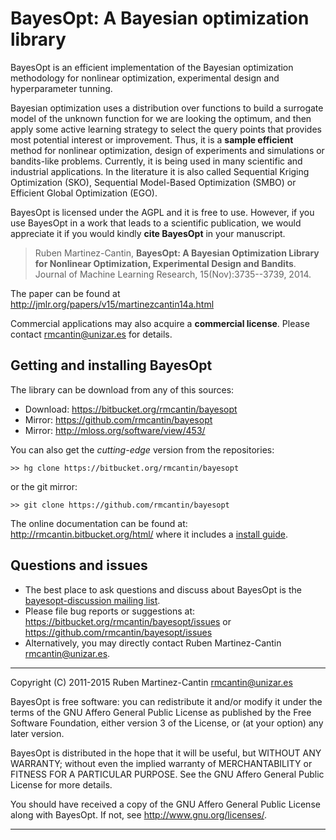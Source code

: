 BayesOpt: A Bayesian optimization library
=========================================

BayesOpt is an efficient implementation of the Bayesian optimization
methodology for nonlinear optimization, experimental design and
hyperparameter tunning.

Bayesian optimization uses a distribution over functions to build a
surrogate model of the unknown function for we are looking the
optimum, and then apply some active learning strategy to select the
query points that provides most potential interest or
improvement. Thus, it is a **sample efficient** method for nonlinear
optimization, design of experiments and simulations or bandits-like
problems. Currently, it is being used in many scientific and
industrial applications. In the literature it is also called
Sequential Kriging Optimization (SKO), Sequential Model-Based
Optimization (SMBO) or Efficient Global Optimization (EGO).

BayesOpt is licensed under the AGPL and it is free to use. However,
if you use BayesOpt in a work that leads to a scientific
publication, we would appreciate it if you would kindly **cite BayesOpt**
in your manuscript.

> Ruben Martinez-Cantin, **BayesOpt: A Bayesian Optimization
> Library for Nonlinear Optimization, Experimental Design and
> Bandits**. Journal of Machine Learning Research, 15(Nov):3735--3739, 2014.

The paper can be found at http://jmlr.org/papers/v15/martinezcantin14a.html

Commercial applications may also acquire a **commercial license**. Please
contact <rmcantin@unizar.es> for details.


Getting and installing BayesOpt
-------------------------------

The library can be download from any of this sources:

- Download: <https://bitbucket.org/rmcantin/bayesopt>
- Mirror: <https://github.com/rmcantin/bayesopt>
- Mirror: <http://mloss.org/software/view/453/>

You can also get the *cutting-edge* version from the repositories:

    >> hg clone https://bitbucket.org/rmcantin/bayesopt

or the git mirror:

    >> git clone https://github.com/rmcantin/bayesopt


The online documentation can be found at:
<http://rmcantin.bitbucket.org/html/> where it includes a [install
guide](http://rmcantin.bitbucket.org/html/install.html).


Questions and issues
--------------------
- The best place to ask questions and discuss about BayesOpt is the
[bayesopt-discussion mailing
list](https://groups.google.com/forum/#!forum/bayesopt-discussion). 
- Please file bug reports or suggestions at:
https://bitbucket.org/rmcantin/bayesopt/issues or https://github.com/rmcantin/bayesopt/issues
- Alternatively, you may directly contact Ruben Martinez-Cantin <rmcantin@unizar.es>.


----------------------------------------------------------------------

Copyright (C) 2011-2015 Ruben Martinez-Cantin <rmcantin@unizar.es>

BayesOpt is free software: you can redistribute it and/or modify it
under the terms of the GNU Affero General Public License as published by 
the Free Software Foundation, either version 3 of the License, or 
(at your option) any later version.

BayesOpt is distributed in the hope that it will be useful, 
but WITHOUT ANY WARRANTY; without even the implied warranty of
MERCHANTABILITY or FITNESS FOR A PARTICULAR PURPOSE. See the 
GNU Affero General Public License for more details.

You should have received a copy of the GNU Affero General Public License
along with BayesOpt. If not, see <http://www.gnu.org/licenses/>.

----------------------------------------------------------------------
